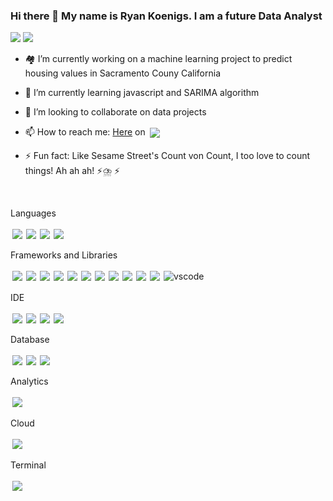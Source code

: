 
### Hi there 👋 My name is Ryan Koenigs. I am a future Data Analyst


<img src="{https://img.shields.io/badge/MySQL-005C84?style=for-the-badge&logo=mysql&logoColor=white}" />
<img src="{https://img.shields.io/badge/TensorFlow-FF6F00?style=for-the-badge&logo=tensorflow&logoColor=white}" />

- 🏘️ I’m currently working on a machine learning project to predict housing values in Sacramento Couny California
- 💪 I’m currently learning javascript and SARIMA algorithm
- 👯 I’m looking to collaborate on data projects
- 📫 How to reach me: [Here](https://www.linkedin.com/in/ryan-koenigs/) on <img src="https://img.shields.io/badge/LinkedIn-0077B5?style=for-the-badge&logo=linkedin&logoColor=white" style="vertical-align:top; margin:3px"> 




- ⚡ Fun fact: Like Sesame Street's Count von Count, I too love to count things! Ah ah ah! ⚡⛈️ ⚡

<br/>


Languages

<img src="https://img.shields.io/badge/Python-D4AC0D?style=for-the-badge&logo=python&logoColor=blue" style="vertical-align:top; margin:3px"><img src="https://img.shields.io/badge/JavaScript-D68910?style=for-the-badge&logo=javascript&logoColor=F7DF1E" style="vertical-align:top; margin:3px"><img src="https://img.shields.io/badge/json-AF601A?style=for-the-badge&logo=json&logoColor=white" style="vertical-align:top; margin:3px"><img src="https://img.shields.io/badge/HTML5-A93226?style=for-the-badge&logo=html5&logoColor=white" style="vertical-align:top; margin:3px">



Frameworks and Libraries
 
<img src="https://img.shields.io/badge/Pandas-28B463?style=for-the-badge&logo=pandas&logoColor=white" style="vertical-align:top; margin:3px"><img src="https://img.shields.io/badge/Bootstrap-229954?style=for-the-badge&logo=bootstrap&logoColor=white" style="vertical-align:top; margin:3px"><img src="https://img.shields.io/badge/conda-138D75.svg?&style=for-the-badge&logo=anaconda&logoColor=white" style="vertical-align:top; margin:3px"><img src="https://img.shields.io/badge/Flask-2E86C1?style=for-the-badge&logo=flask&logoColor=white" style="vertical-align:top; margin:3px"><img src="https://img.shields.io/badge/OpenStreetMap-2471A3?style=for-the-badge&logo=OpenStreetMap&logoColor=white" style="vertical-align:top; margin:3px"><img src="https://img.shields.io/badge/scikit_learn-7D3C98?style=for-the-badge&logo=scikit-learn&logoColor=white" style="vertical-align:top; margin:3px"><img src="https://img.shields.io/badge/SciPy-186A3B?style=for-the-badge&logo=SciPy&logoColor=white" style="vertical-align:top; margin:3px"><img src="https://img.shields.io/badge/Keras-145A32?style=for-the-badge&logo=Keras&logoColor=white" style="vertical-align:top; margin:3px"><img src="https://img.shields.io/badge/Leaflet-0B5345?style=for-the-badge&logo=Leaflet&logoColor=white" style="vertical-align:top; margin:3px"><img src="https://img.shields.io/badge/Numpy-0B5345?style=for-the-badge&logo=numpy&logoColor=white" style="vertical-align:top; margin:3px"><img src="https://img.shields.io/badge/Plotly-4A235A?style=for-the-badge&logo=plotly&logoColor=white" style="vertical-align:top; margin:3px"><img src="https://img.shields.io/badge/TensorFlow-186A3B?style=for-the-badge&logo=tensorflow&logoColor=white" alt="vscode" style="vertical-align:top; margin:3px">

 IDE
 
<img src="https://img.shields.io/badge/Jupyter-F37626.svg?&style=for-the-badge&logo=Jupyter&logoColor=white" style="vertical-align:top; margin:3px"><img src="https://img.shields.io/badge/Visual_Studio_Code-0078D4?style=for-the-badge&logo=visual%20studio%20code&logoColor=white" style="vertical-align:top; margin:3px"><img src="https://img.shields.io/badge/Colab-F9AB00?style=for-the-badge&logo=googlecolab&color=525252" style="vertical-align:top; margin:3px"><img src="https://img.shields.io/badge/VIM-%2311AB00.svg?&style=for-the-badge&logo=vim&logoColor=white" style="vertical-align:top; margin:3px">

Database 

<img src="https://img.shields.io/badge/MySQL-005C84?style=for-the-badge&logo=mysql&logoColor=white" style="vertical-align:top; margin:3px"><img src="https://img.shields.io/badge/PostgreSQL-316192?style=for-the-badge&logo=postgresql&logoColor=white" style="vertical-align:top; margin:3px"><img src="https://img.shields.io/badge/MongoDB-4EA94B?style=for-the-badge&logo=mongodb&logoColor=white" style="vertical-align:top; margin:3px">

Analytics

<img src="https://img.shields.io/badge/Tableau-E97627?style=for-the-badge&logo=Tableau&logoColor=white" style="vertical-align:top; margin:3px">

 Cloud
 
 <img src="https://img.shields.io/badge/Amazon_AWS-FF9900?style=for-the-badge&logo=amazonaws&logoColor=white" style="vertical-align:top; margin:3px">
 
 

Terminal

<img src="https://img.shields.io/badge/GIT-E44C30?style=for-the-badge&logo=git&logoColor=white" style="vertical-align:top; margin:3px">
 
